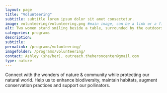 ```yaml
---
layout: page
title: "Volunteering"
subtitle: subtitle lorem ipsum dolor sit amet consectetur.
image: volunteering/volunteering.png #main image, can be a link or a file in assets/img/portfolio
alt: Two women stand smiling beside a table, surrounded by the outdoors
categories: programs
description:
subtitle:
permalink: /programs/volunteering/
imagefolder: /programs/volunteering/
contact: Ashley (she/her), outreach.theheroncenter@gmail.com
type: nature
---
```



Connect with the wonders of nature & community while protecting our natural world.
Help us to enhance biodiversity, maintain habitats, augment conservation practices and support our pollinators. 
